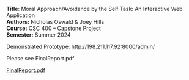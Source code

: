 <strong>Title</strong>: Moral Approach/Avoidance by the Self Task: An Interactive Web Application <br>
<strong>Authors:</strong> Nicholas Oswald & Joey Hills <br>
<strong>Course:</strong> CSC 400 – Capstone Project <br>
<strong>Semester:</strong> Summer 2024 <br>

Demonstrated Prototype: http://198.211.117.92:8000/admin/ <br>

Please see FinalReport.pdf

[FinalReport.pdf](https://github.com/user-attachments/files/16565974/FinalReport.pdf)
